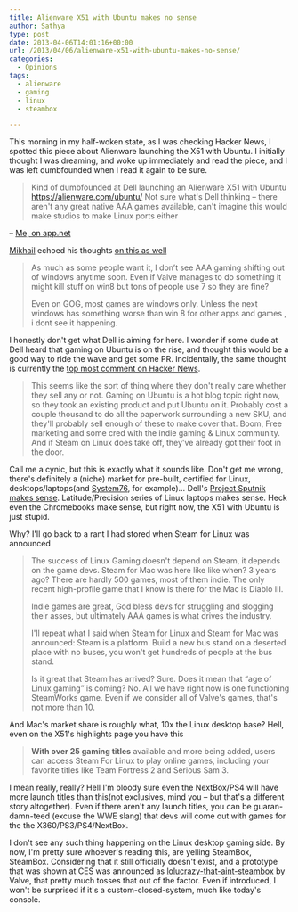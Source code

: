 ```yaml
---
title: Alienware X51 with Ubuntu makes no sense
author: Sathya
type: post
date: 2013-04-06T14:01:16+00:00
url: /2013/04/06/alienware-x51-with-ubuntu-makes-no-sense/
categories:
  - Opinions
tags:
  - alienware
  - gaming
  - linux
  - steambox

---
```

This morning in my half-woken state, as I was checking Hacker News, I spotted this piece about Alienware launching the X51 with Ubuntu. I initially thought I was dreaming, and woke up immediately and read the piece, and I was left dumbfounded when I read it again to be sure.

> Kind of dumbfounded at Dell launching an Alienware X51 with Ubuntu <a href="https://alienware.com/ubuntu/" target="_blank">https://alienware.com/ubuntu/</a> Not sure what's Dell thinking &#8211; there aren't any great native AAA games available, can't imagine this would make studios to make Linux ports either

&#8211; <a href="https://alpha.app.net/sathyabhat/post/4511352" target="_blank">Me, on app.net</a>

<a href="https://failgunner.com/" target="_blank">Mikhail</a> echoed his thoughts <a href="https://alpha.app.net/failgunner/post/4511540" target="_blank">on this as well</a>

> As much as some people want it, I don’t see AAA gaming shifting out of windows anytime soon. Even if Valve manages to do something it might kill stuff on win8 but tons of people use 7 so they are fine?
> 
> Even on GOG, most games are windows only. Unless the next windows has something worse than win 8 for other apps and games , i dont see it happening.

I honestly don't get what Dell is aiming for here. I wonder if some dude at Dell heard that gaming on Ubuntu is on the rise, and thought this would be a good way to ride the wave and get some PR. Incidentally, the same thought is currently the <a href="https://news.ycombinator.com/item?id=5502412" target="_blank">top most comment on Hacker News</a>.

> This seems like the sort of thing where they don't really care whether they sell any or not. Gaming on Ubuntu is a hot blog topic right now, so they took an existing product and put Ubuntu on it. Probably cost a couple thousand to do all the paperwork surrounding a new SKU, and they'll probably sell enough of these to make cover that. Boom, Free marketing and some cred with the indie gaming & Linux community. And if Steam on Linux does take off, they've already got their foot in the door.

Call me a cynic, but this is exactly what it sounds like. Don't get me wrong, there's definitely a (niche) market for pre-built, certified for Linux, desktops/laptops(and <a href="https://www.system76.com" target="_blank">System76</a>, for example)&#8230; Dell's <a href="https://en.community.dell.com/techcenter/os-applications/w/wiki/3685.dell-xps-13-laptop-developer-edition-a-client-to-cloud-solution-project-sputnik.aspx" target="_blank">Project Sputnik makes sense</a>. Latitude/Precision series of Linux laptops makes sense. Heck even the Chromebooks make sense, but right now, the X51 with Ubuntu is just stupid.

Why? I'll go back to a rant I had stored when Steam for Linux was announced

> The success of Linux Gaming doesn't depend on Steam, it depends on the game devs. Steam for Mac was here like like when? 3 years ago? There are hardly 500 games, most of them indie. The only recent high-profile game that I know is there for the Mac is Diablo III.
> 
> Indie games are great, God bless devs for struggling and slogging their asses, but ultimately AAA games is what drives the industry.
> 
> I'll repeat what I said when Steam for Linux and Steam for Mac was announced: Steam is a platform. Build a new bus stand on a deserted place with no buses, you won't get hundreds of people at the bus stand.
> 
> Is it great that Steam has arrived? Sure. Does it mean that &#8220;age of Linux gaming&#8221; is coming? No. All we have right now is one functioning SteamWorks game. Even if we consider all of Valve's games, that's not more than 10.

And Mac's market share is roughly what, 10x the Linux desktop base? Hell, even on the X51's highlights page you have this

> **With over 25 gaming titles** available and more being added, users can access Steam For Linux to play online games, including your favorite titles like Team Fortress 2 and Serious Sam 3.

I mean really, really? Hell I'm bloody sure even the NextBox/PS4 will have more launch titles than this(not exclusives, mind you &#8211; but that's a different story altogether). Even if there aren't any launch titles, you can be guaran-damn-teed (excuse the WWE slang) that devs will come out with games for the the X360/PS3/PS4/NextBox.

I don't see any such thing happening on the Linux desktop gaming side. By now, I'm pretty sure whoever's reading this, are yelling SteamBox, SteamBox. Considering that it still officially doesn't exist, and a prototype that was shown at CES was announced as <a href="https://www.eurogamer.net/articles/2013-03-11-valve-backed-xi3-piston-console-starts-at-USD1000" target="_blank">lolucrazy-that-aint-steambox</a> by Valve, that pretty much tosses that out of the factor. Even if introduced, I won't be surprised if it's a custom-closed-system, much like today's console.

&nbsp;
